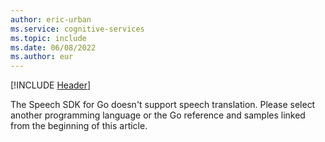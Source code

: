 ```yaml
---
author: eric-urban
ms.service: cognitive-services
ms.topic: include
ms.date: 06/08/2022
ms.author: eur
---
```


[!INCLUDE [Header](../../common/go.md)]

The Speech SDK for Go doesn't support speech translation. Please select another programming language or the Go reference and samples linked from the beginning of this article. 
